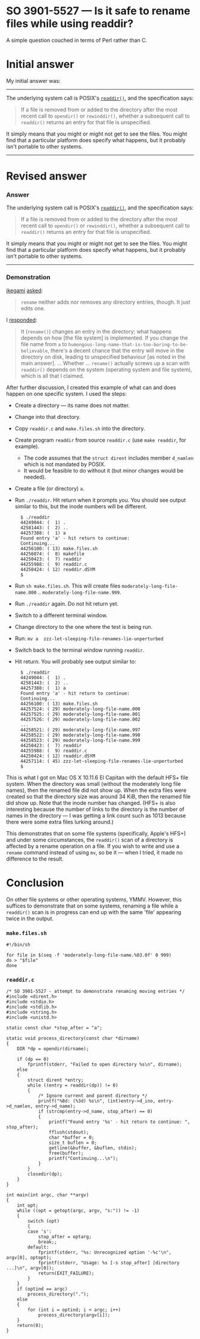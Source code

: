 # SO 3901-5527 &mdash; Is it safe to rename files while using readdir?

A simple question couched in terms of Perl rather than C.

# Initial answer

My initial answer was:

<hr>

The underlying system call is POSIX's
[`readdir()`](http://pubs.opengroup.org/onlinepubs/9699919799/functions/readdir.html),
and the specification says:

> If a file is removed from or added to the directory after the most
> recent call to `opendir()` or `rewinddir()`, whether a subsequent call
> to `readdir()` returns an entry for that file is unspecified.

It simply means that you might or might not get to see the files.
You might find that a particular platform does specify what happens, but
it probably isn't portable to other systems.

<hr>

# Revised answer

### Answer

The underlying system call is POSIX's
[`readdir()`](http://pubs.opengroup.org/onlinepubs/9699919799/functions/readdir.html),
and the specification says:

> If a file is removed from or added to the directory after the most
> recent call to `opendir()` or `rewinddir()`, whether a subsequent call
> to `readdir()` returns an entry for that file is unspecified.

It simply means that you might or might not get to see the files.
You might find that a particular platform does specify what happens, but
it probably isn't portable to other systems.

<hr>

### Demonstration

[ikegami](http://stackoverflow.com/users/589924/ikegami)
[asked](http://stackoverflow.com/questions/39015527/is-it-safe-to-rename-files-while-using-readdir/39017355?noredirect=1#comment65400149_39017355):

> `rename` neither adds nor removes any directory entries, though.
> It just edits one.

I [responded]():

> It (`rename()`) changes an entry in the directory; what happens
> depends on how [the file system] is implemented.
> If you change the file name from `a` to
> `humongous-long-name-that-is-too-boring-to-be-believable`, there's a
> decent chance that the entry will move in the directory on disk,
> leading to unspecified behaviour [as noted in the main answer].
> … Whether … `rename()` actually screws up a scan with `readdir()`
> depends on the system (operating system and file system), which is all
> that I claimed.


After further discussion, I created this example of what can and does
happen on one specific system.
I used the steps:

* Create a directory — its name does not matter.
* Change into that directory.
* Copy `readdir.c` and `make.files.sh` into the directory.
* Create program `readdir` from source `readdir.c` (use `make readdir`, for example).
  - The code assumes that the `struct dirent` includes member `d_namlen` which is not mandated by POSIX.
  - It would be feasible to do without it (but minor changes would be needed).
* Create a file (or directory) `a`.
* Run `./readdir`.  Hit return when it prompts you.  You should see
  output similar to this, but the inode numbers will be different.

        $ ./readdir
        44249044: (  1) .
        42581443: (  2) ..
        44257388: (  1) a
        Found entry 'a' - hit return to continue: 
        Continuing...
        44256100: ( 13) make.files.sh
        44256074: (  8) makefile
        44250423: (  7) readdir
        44255988: (  9) readdir.c
        44250424: ( 12) readdir.dSYM
        $

* Run `sh make.files.sh`.  This will create files `moderately-long-file-name.000` .. `moderately-long-file-name.999`.
* Run `./readdir` again. Do not hit return yet.
* Switch to a different terminal window.
* Change directory to the one where the test is being run.
* Run: `mv a  zzz-let-sleeping-file-renames-lie-unperturbed`
* Switch back to the terminal window running `readdir`.
* Hit return.  You will probably see output similar to:

        $ ./readdir
        44249044: (  1) .
        42581443: (  2) ..
        44257388: (  1) a
        Found entry 'a' - hit return to continue: 
        Continuing...
        44256100: ( 13) make.files.sh
        44257524: ( 29) moderately-long-file-name.000
        44257525: ( 29) moderately-long-file-name.001
        44257526: ( 29) moderately-long-file-name.002
        ...
        44258521: ( 29) moderately-long-file-name.997
        44258522: ( 29) moderately-long-file-name.998
        44258523: ( 29) moderately-long-file-name.999
        44250423: (  7) readdir
        44255988: (  9) readdir.c
        44250424: ( 12) readdir.dSYM
        44257114: ( 45) zzz-let-sleeping-file-renames-lie-unperturbed
        $

This is what I got on Mac OS X 10.11.6 El Capitan with the default HFS+
file system.  When the directory was small (without the moderately long
file names), then the renamed file did not show up.  When the extra
files were created so that the directory size was around 34 KiB, then
the renamed file did show up.  Note that the inode number has changed.
(HFS+ is also interesting because the number of links to the directory
is the number of names in the directory — I was getting a link count
such as 1013 because there were some extra files lurking around.)

This demonstrates that on some file systems (specifically, Apple's HFS+)
and under some circumstances, the `readdir()` scan of a directory is
affected by a rename operation on a file.  If you wish to write and use
a `rename` command instead of using `mv`, so be it &mdash; when I tried,
it made no difference to the result.

# Conclusion

On other file systems or other operating systems, YMMV.  However, this
suffices to demonstrate that on some systems, renaming a file while a
`readdir()` scan is in progress can end up with the same 'file' appearing
twice in the output.

### `make.files.sh`

    #!/bin/sh

    for file in $(seq -f 'moderately-long-file-name.%03.0f' 0 999)
    do > "$file"
    done

### `readdir.c`

    /* SO 3901-5527 - attempt to demonstrate renaming moving entries */
    #include <dirent.h>
    #include <stdio.h>
    #include <stdlib.h>
    #include <string.h>
    #include <unistd.h>

    static const char *stop_after = "a";

    static void process_directory(const char *dirname)
    {
        DIR *dp = opendir(dirname);

        if (dp == 0)
            fprintf(stderr, "Failed to open directory %s\n", dirname);
        else
        {
            struct dirent *entry;
            while ((entry = readdir(dp)) != 0)
            {
                /* Ignore current and parent directory */
                printf("%8d: (%3d) %s\n", (int)entry->d_ino, entry->d_namlen, entry->d_name);
                if (strcmp(entry->d_name, stop_after) == 0)
                {
                    printf("Found entry '%s' - hit return to continue: ", stop_after);
                    fflush(stdout);
                    char *buffer = 0;
                    size_t buflen = 0;
                    getline(&buffer, &buflen, stdin);
                    free(buffer);
                    printf("Continuing...\n");
                }
            }
            closedir(dp);
        }
    }

    int main(int argc, char **argv)
    {
        int opt;
        while ((opt = getopt(argc, argv, "s:")) != -1)
        {
            switch (opt)
            {
            case 's':
                stop_after = optarg;
                break;;
            default:
                fprintf(stderr, "%s: Unrecognized option '-%c'\n", argv[0], optopt);
                fprintf(stderr, "Usage: %s [-s stop_after] [directory ...]\n", argv[0]);
                return(EXIT_FAILURE);
            }
        }
        if (optind == argc)
            process_directory(".");
        else
        {
            for (int i = optind; i < argc; i++)
                process_directory(argv[i]);
        }
        return(0);
    }

